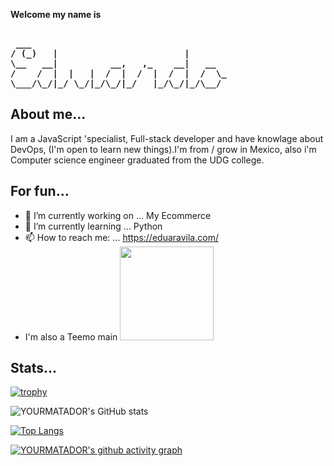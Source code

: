 **Welcome my name is**
<pre><b>
 ___
/ (_)   |                        |
\__   __|          __,   ,_    __|   __
/    /  |  |   |  /  |  /  |  /  |  /  \_
\___/\_/|_/ \_/|_/\_/|_/   |_/\_/|_/\__/
</b></pre>

## About me...
I am a JavaScript 'specialist, Full-stack developer and have knowlage about DevOps, (I'm open to learn new things).I'm from / grow in Mexico, also i'm Computer science engineer graduated from the UDG college.
        


<!-- 😊 -->


## For fun...

- 🔭 I’m currently working on ... My Ecommerce
- 🌱 I’m currently learning ... Python
- 📫 How to reach me: ... https://eduaravila.com/
- I'm also a Teemo main <img src="https://media.giphy.com/media/yFITIolMdd25q/giphy.gif" height="auto" width="150"/>



## Stats...

[![trophy](https://github-profile-trophy.vercel.app/?username=YOURMATADOR&theme=gruvbox)](https://github.com/YOURMATADOR/github-profile-trophy)

![YOURMATADOR's GitHub stats](https://github-readme-stats.vercel.app/api?username=YOURMATADOR&show_icons=true&border_radius=0&theme=cobalt)

[![Top Langs](https://github-readme-stats.vercel.app/api/top-langs/?username=YOURMATADOR&langs_count=8)](https://github.com/YOURMATADOR/github-readme-stats)

[![YOURMATADOR's github activity graph](https://githubstatsyourmatador.herokuapp.com/graph?username=YOURMATADOR&theme=rogue)](https://github.com/YOURMATADOR/github-readme-activity-graph)
